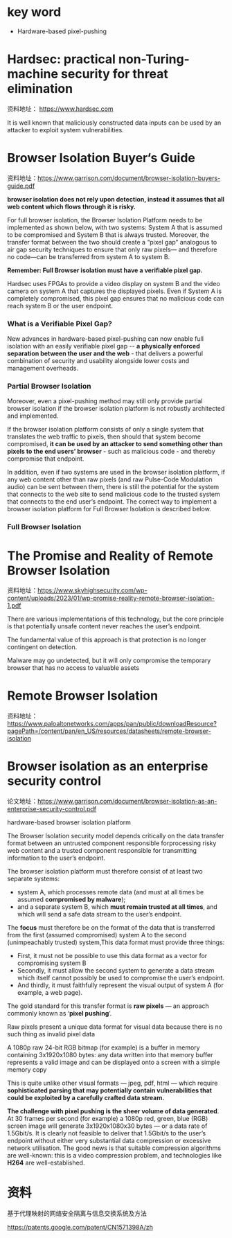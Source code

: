# key word

- Hardware-based pixel-pushing



# Hardsec: practical non-Turing-machine security for threat elimination

资料地址：	https://www.hardsec.com



It is well known that maliciously constructed data inputs can be used by an attacker to exploit system vulnerabilities. 



#  Browser Isolation Buyer‘s Guide



资料地址：https://www.garrison.com/document/browser-isolation-buyers-guide.pdf



**browser isolation does not rely upon detection, instead it assumes that all web content which flows through it is risky.**

For full browser isolation, the Browser Isolation Platform needs to be implemented as shown below, with two systems: System A that is assumed to be compromised and System B that is always trusted. Moreover, the transfer format between the two should create a “pixel gap” analogous to air gap security techniques to ensure that only raw pixels— and therefore no code—can be transferred from system A to system B.

**Remember: Full Browser isolation must have a verifiable pixel gap.**

Hardsec uses FPGAs to provide a video display on system B and the video camera on system A that captures the displayed pixels. Even if System A is completely compromised, this pixel gap ensures that no malicious code can reach system B or the user endpoint.



### What is a Verifiable Pixel Gap?

New advances in hardware-based pixel-pushing can now enable full isolation with an easily verifiable pixel gap -- **a physically enforced separation between the user and the web** - that delivers a powerful combination of security and usability alongside lower costs and management overheads.



### Partial Browser Isolation



Moreover, even a pixel-pushing method may still only provide partial browser isolation if the browser isolation platform is not robustly architected and implemented.

If the browser isolation platform consists of only a single system that translates the web traffic to pixels, then should that system become compromised, **it can be used by an attacker to send something other than pixels to the end users’ browser** - such as malicious code - and thereby compromise that endpoint.



In addition, even if two systems are used in the browser isolation platform, if any web content other than raw pixels (and raw Pulse-Code Modulation audio) can be sent between them, there is still the potential for the system that connects to the web site to send malicious code to the trusted system that connects to the end user’s endpoint. The correct way to implement a browser isolation platform for Full Browser Isolation is described below.



### Full Browser Isolation



# The Promise and Reality of Remote Browser Isolation

资料地址：https://www.skyhighsecurity.com/wp-content/uploads/2023/01/wp-promise-reality-remote-browser-isolation-1.pdf



There are various implementations of this technology, but the core principle is that potentially unsafe content never reaches the user’s endpoint.

The fundamental value of this approach is that protection is no longer contingent on detection.



Malware may go undetected, but it will only compromise the temporary browser that has no access to valuable assets



# Remote Browser Isolation

资料地址：https://www.paloaltonetworks.com/apps/pan/public/downloadResource?pagePath=/content/pan/en_US/resources/datasheets/remote-browser-isolation



# Browser isolation as an enterprise security control



论文地址：https://www.garrison.com/document/browser-isolation-as-an-enterprise-security-control.pdf



hardware-based browser isolation platform 



The Browser Isolation security model depends critically on the data transfer format between an untrusted component responsible forprocessing risky web content and a trusted component responsible for transmitting information to the user’s endpoint. 



The browser isolation platform must therefore consist of at least two separate systems:

- system A, which processes remote data (and must at all times be assumed **compromised by malware**); 
- and a separate system B, which **must remain trusted at all times**, and which will send a safe data stream to the user’s endpoint. 

The **focus** must therefore be on the format of the data that is transferred from the first (assumed compromised) system A to the second (unimpeachably trusted) system,This data format must provide three things:

- First, it must not be possible to use this data format as a vector for compromising system B
- Secondly, it must allow the second system to generate a data stream which itself cannot possibly be used to compromise the user’s endpoint.
- And thirdly, it must faithfully represent the visual output of system A (for example, a web page).

The gold standard for this transfer format is **raw pixels** — an approach commonly known as ‘**pixel pushing**’. 

Raw pixels present a unique data format for visual data because there is no such thing as invalid pixel data

A 1080p raw 24-bit RGB bitmap (for example) is a buffer in memory containing 3x1920x1080 bytes: any data written into that memory buffer represents a valid image and can be displayed onto a screen with a simple memory copy

This is quite unlike other visual formats — jpeg, pdf, html — which require **sophisticated parsing that may potentially contain vulnerabilities that could be exploited by a carefully crafted data stream.** 

**The challenge with pixel pushing is the sheer volume of data generated**. At 30 frames per second (for example) a 1080p red, green, blue (RGB) screen image will generate 3x1920x1080x30 bytes — or a data rate of 1.5Gbit/s. It is clearly not feasible to deliver that 1.5Gbit/s to the user’s endpoint without either very substantial data compression or excessive network utilisation. The good news is that suitable compression algorithms are well-known: this is a video compression problem, and technologies like **H264** are well-established.



# 资料

基于代理映射的网络安全隔离与信息交换系统及方法

https://patents.google.com/patent/CN1571398A/zh